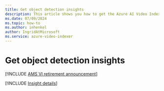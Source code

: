 ```yaml
---
title: Get object detection insights
description: This article shows you how to get the Azure AI Video Indexer object detection insights.
ms.date: 07/09/2024
ms.topic: how-to
ms.author: inhenkel
author: IngridAtMicrosoft
ms.service: azure-video-indexer
---
```


# Get object detection insights

[!INCLUDE [AMS VI retirement announcement](./includes/important-ams-retirement-abbreviated.md)]

[!INCLUDE [Insight details](./includes/object-detection.md)]
